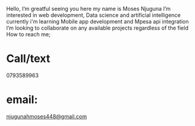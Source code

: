 Hello, I’m greatful seeing you here my name is Moses Njuguna
I’m interested in web development, Data science and artificial intelligence currently i'm learning Mobile app development and Mpesa api integration
I’m looking to collaborate on any available projects regardless of the field
   How to reach me;
# Call/text
0793589963
  # email:   
  njugunahmoses448@gmail.com
